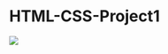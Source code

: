 # HTML-CSS-Project1

<img src="https://github.com/ferhataslan111/HTML-CSS-Project1/blob/main/1.PNG?raw=true">
